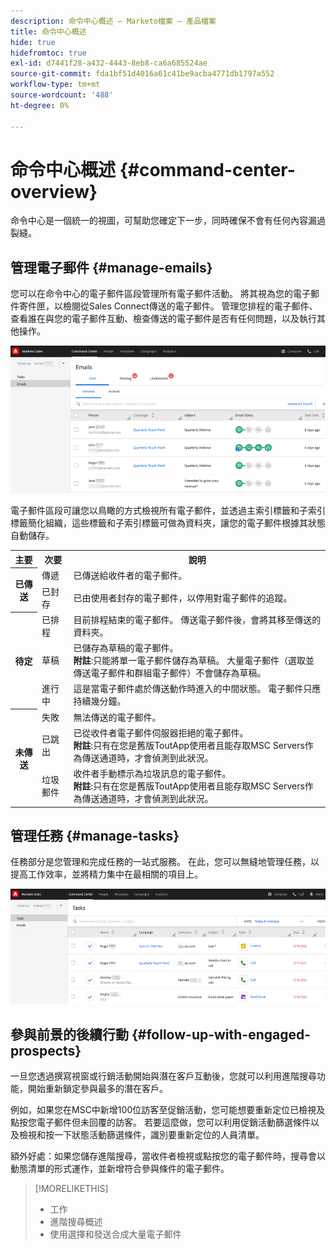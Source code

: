 ```yaml
---
description: 命令中心概述 — Marketo檔案 — 產品檔案
title: 命令中心概述
hide: true
hidefromtoc: true
exl-id: d7441f28-a432-4443-8eb8-ca6a685524ae
source-git-commit: fda1bf51d4016a61c41be9acba4771db1797a552
workflow-type: tm+mt
source-wordcount: '488'
ht-degree: 0%

---
```


# 命令中心概述 {#command-center-overview}

命令中心是一個統一的視圖，可幫助您確定下一步，同時確保不會有任何內容漏過裂縫。

## 管理電子郵件 {#manage-emails}

您可以在命令中心的電子郵件區段管理所有電子郵件活動。 將其視為您的電子郵件寄件匣，以檢閱從Sales Connect傳送的電子郵件。 管理您排程的電子郵件、查看誰在與您的電子郵件互動、檢查傳送的電子郵件是否有任何問題，以及執行其他操作。

![](assets/command-center-overview-1.png)

電子郵件區段可讓您以鳥瞰的方式檢視所有電子郵件，並透過主索引標籤和子索引標籤簡化組織，這些標籤和子索引標籤可做為資料夾，讓您的電子郵件根據其狀態自動儲存。

<table>
 <tr>
  <th>主要</th>
  <th>次要</th>
  <th>說明</th>
 </tr>
 <tr>
  <th rowspan="2">已傳送</th>
  <td>傳遞</td>
  <td>已傳送給收件者的電子郵件。</td>
 </tr>
 <tr>
  <td>已封存</td>
  <td>已由使用者封存的電子郵件，以停用對電子郵件的追蹤。</td>
 </tr>
 <tr>
  <th rowspan="3">待定</th>
  <td>已排程</td>
  <td>目前排程結束的電子郵件。 傳送電子郵件後，會將其移至傳送的資料夾。</td>
 </tr>
 <tr>
  <td>草稿</td>
  <td>已儲存為草稿的電子郵件。<br/>
  <strong>附註</strong>:只能將單一電子郵件儲存為草稿。 大量電子郵件（選取並傳送電子郵件和群組電子郵件）不會儲存為草稿。</td>
 </tr>
 <tr>
  <td>進行中</td>
  <td>這是當電子郵件處於傳送動作時進入的中間狀態。 電子郵件只應持續幾分鐘。</td>
 </tr>
 <tr>
  <th rowspan="3">未傳送</th>
  <td>失敗</td>
  <td>無法傳送的電子郵件。
</td>
 </tr>
 <tr>
  <td>已跳出</td>
  <td>已從收件者電子郵件伺服器拒絕的電子郵件。<br/>
  <strong>附註</strong>:只有在您是舊版ToutApp使用者且能存取MSC Servers作為傳送通道時，才會偵測到此狀況。</td>
 </tr>
 <tr>
  <td>垃圾郵件</td>
  <td>收件者手動標示為垃圾訊息的電子郵件。<br/>
  <strong>附註</strong>:只有在您是舊版ToutApp使用者且能存取MSC Servers作為傳送通道時，才會偵測到此狀況。</td>
 </tr>
</table>

## 管理任務 {#manage-tasks}

任務部分是您管理和完成任務的一站式服務。 在此，您可以無縫地管理任務，以提高工作效率，並將精力集中在最相關的項目上。

![](assets/command-center-overview-2.png)

## 參與前景的後續行動 {#follow-up-with-engaged-prospects}

一旦您透過撰寫視窗或行銷活動開始與潛在客戶互動後，您就可以利用進階搜尋功能，開始重新鎖定參與最多的潛在客戶。

例如，如果您在MSC中新增100位訪客至促銷活動，您可能想要重新定位已檢視及點按您電子郵件但未回覆的訪客。 若要這麼做，您可以利用促銷活動篩選條件以及檢視和按一下狀態活動篩選條件，識別要重新定位的人員清單。

額外好處：如果您儲存進階搜尋，當收件者檢視或點按您的電子郵件時，搜尋會以動態清單的形式運作，並新增符合參與條件的電子郵件。

>[!MORELIKETHIS]
>
>* 工作
>* 進階搜尋概述
>* 使用選擇和發送合成大量電子郵件

